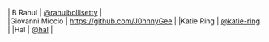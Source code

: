 | B Rahul           | [@rahulbollisetty](https://github.com/rahulbollisetty)         |                                                                                                                                                            
|Giovanni Miccio    | https://github.com/J0hnnyGee                                   |
|Katie Ring         | [@katie-ring](https://github.com/katie-ring)                   |
|Hal                | [@hal](https://github.com/hal1093)                             |

